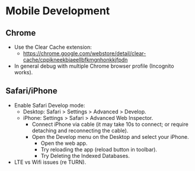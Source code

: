 # Mobile Development

## Chrome

- Use the Clear Cache extension:
  - https://chrome.google.com/webstore/detail/clear-cache/cppjkneekbjaeellbfkmgnhonkkjfpdn
- In general debug with multiple Chrome browser profile (Incognito works).


## Safari/iPhone

- Enable Safari Develop mode: 
  - Desktop: Safari > Settings > Advanced > Develop.
  - iPhone: Settings > Safari > Advanced Web Inspector.
    - Connect iPhone via cable (it may take 10s to connect; or require detaching and reconnecting the cable).
    - Open the Develop menu on the Desktop and select your iPhone.
      - Open the web app.
      - Try reloading the app (reload button in toolbar).
      - Try Deleting the Indexed Databases.
- LTE vs Wifi issues (re TURN).
